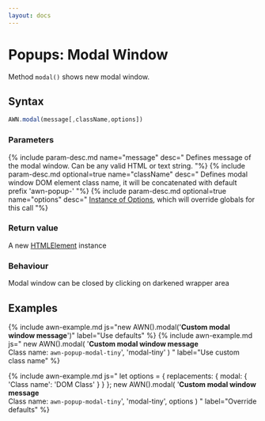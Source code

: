 ```yaml
---
layout: docs
---
```


# Popups: Modal Window
Method `modal()` shows new modal window.


## Syntax
```javascript
AWN.modal(message[,className,options])
```
### Parameters
{% include param-desc.md name="message" desc="
  Defines message of the modal window. Can be any valid HTML or text string.
"%}
{% include param-desc.md optional=true name="className" desc="
  Defines modal window DOM element class name, it will be concatenated with default prefix 'awn-popup-'
"%}
{% include param-desc.md optional=true name="options" desc="
  [Instance of Options](/awesome-notifications/docs/customization/), which will override globals for this call
"%}

### Return value
A new [HTMLElement](https://developer.mozilla.org/en-US/docs/Web/API/HTMLElement) instance

### Behaviour
Modal window can be closed by clicking on darkened wrapper area

## Examples

{% include awn-example.md js="new AWN().modal('<b>Custom modal window message</b>')" label="Use defaults" %}
{% include awn-example.md js="
  new AWN().modal(
    '<b>Custom modal window message</b><br>Class name: `awn-popup-modal-tiny`',
    'modal-tiny'
  )
" label="Use custom class name" %}

{% include awn-example.md js="
  let options = {
    replacements: {
      modal: {
        'Class name': 'DOM Class'
      }
    }
  };
  new AWN().modal(
    '<b>Custom modal window message</b><br>Class name: `awn-popup-modal-tiny`',
    'modal-tiny',
    options
  )
" label="Override defaults" %}
